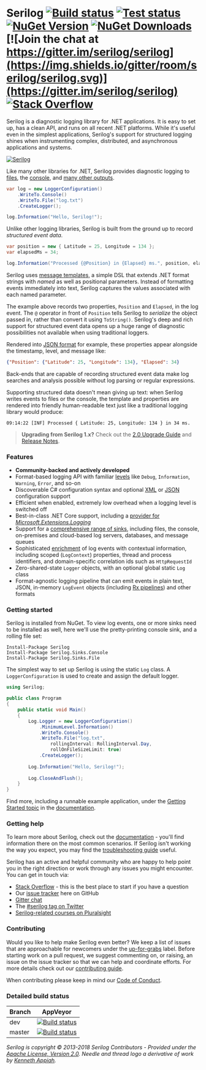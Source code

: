 # Serilog [![Build status](https://img.shields.io/appveyor/ci/serilog/serilog.svg)](https://ci.appveyor.com/project/serilog/serilog/branch/master) [![Test status](https://img.shields.io/appveyor/tests/serilog/serilog.svg)](https://ci.appveyor.com/project/serilog/serilog/branch/master) [![NuGet Version](http://img.shields.io/nuget/v/Serilog.svg?style=flat)](https://www.nuget.org/packages/Serilog/) [![NuGet Downloads](https://img.shields.io/nuget/dt/serilog.svg)](https://www.nuget.org/packages/Serilog/) [![Join the chat at https://gitter.im/serilog/serilog](https://img.shields.io/gitter/room/serilog/serilog.svg)](https://gitter.im/serilog/serilog) [![Stack Overflow](https://img.shields.io/badge/stack%20overflow-serilog-orange.svg)](http://stackoverflow.com/questions/tagged/serilog)

Serilog is a diagnostic logging library for .NET applications. It is easy to set up, has a clean API, and runs on all recent .NET platforms. While it's useful even in the simplest applications, Serilog's support for structured logging shines when instrumenting complex, distributed, and asynchronous applications and systems.

[![Serilog](https://serilog.net/images/serilog-180px.png)](https://serilog.net)

Like many other libraries for .NET, Serilog provides diagnostic logging to [files](https://github.com/serilog/serilog-sinks-file), the [console](https://github.com/serilog/serilog-sinks-console), and [many other outputs](https://github.com/serilog/serilog/wiki/Provided-Sinks).

```csharp
var log = new LoggerConfiguration()
    .WriteTo.Console()
    .WriteTo.File("log.txt")
    .CreateLogger();

log.Information("Hello, Serilog!");
```

Unlike other logging libraries, Serilog is built from the ground up to record _structured event data_.

```csharp
var position = new { Latitude = 25, Longitude = 134 };
var elapsedMs = 34;

log.Information("Processed {@Position} in {Elapsed} ms.", position, elapsedMs);
```

Serilog uses [message templates](https://messagetemplates.org), a simple DSL that extends .NET format strings with _named_ as well as positional parameters. Instead of formatting events immediately into text, Serilog captures the values associated with each named parameter.

The example above records two properties, `Position` and `Elapsed`, in the log event. The `@` operator in front of `Position` tells Serilog to _serialize_ the object passed in, rather than convert it using `ToString()`. Serilog's deep and rich support for structured event data opens up a huge range of diagnostic possibilities not available when using traditional loggers.

Rendered into [JSON format](https://github.com/serilog/serilog-formatting-compact) for example, these properties appear alongside the timestamp, level, and message like:

```json
{"Position": {"Latitude": 25, "Longitude": 134}, "Elapsed": 34}
```

Back-ends that are capable of recording structured event data make log searches and analysis possible without log parsing or regular expressions.

Supporting structured data doesn't mean giving up text: when Serilog writes events to files or the console, the template and properties are rendered into friendly human-readable text just like a traditional logging library would produce:

```
09:14:22 [INF] Processed { Latitude: 25, Longitude: 134 } in 34 ms.
```

> **Upgrading from Serilog 1.x?** Check out the [2.0 Upgrade Guide](https://github.com/serilog/serilog/wiki/2.x-Upgrade-Guide) and [Release Notes](https://github.com/serilog/serilog/blob/dev/CHANGES.md).

### Features

 * **Community-backed and actively developed**
 * Format-based logging API with familiar [levels](https://github.com/serilog/serilog/wiki/Configuration-Basics#minimum-level) like `Debug`, `Information`, `Warning`, `Error`, and so-on
 * Discoverable C# configuration syntax and optional [XML](https://github.com/serilog/serilog-settings-appsettings) or [JSON](https://github.com/serilog/serilog-settings-configuration) configuration support
 * Efficient when enabled, extremely low overhead when a logging level is switched off
 * Best-in-class .NET Core support, including a [provider for _Microsoft.Extensions.Logging_](https://github.com/serilog/serilog-extensions-logging)
 * Support for a [comprehensive range of sinks](https://github.com/serilog/serilog/wiki/Provided-Sinks), including files, the console, on-premises and cloud-based log servers, databases, and message queues
 * Sophisticated [enrichment](https://github.com/serilog/serilog/wiki/Enrichment) of log events with contextual information, including scoped (`LogContext`) properties, thread and process identifiers, and domain-specific correlation ids such as `HttpRequestId`
 * Zero-shared-state `Logger` objects, with an optional global static `Log` class
 * Format-agnostic logging pipeline that can emit events in plain text, JSON, in-memory `LogEvent` objects (including [Rx pipelines](https://github.com/serilog/serilog-sinks-observable)) and other formats

### Getting started

Serilog is installed from NuGet. To view log events, one or more sinks need to be installed as well, here we'll use the pretty-printing console sink, and a rolling file set:

```
Install-Package Serilog
Install-Package Serilog.Sinks.Console
Install-Package Serilog.Sinks.File
```

The simplest way to set up Serilog is using the static `Log` class. A `LoggerConfiguration` is used to create and assign the default logger.

```csharp
using Serilog;

public class Program
{
    public static void Main()
    {
        Log.Logger = new LoggerConfiguration()
            .MinimumLevel.Information()
            .WriteTo.Console()
            .WriteTo.File("log.txt",
                rollingInterval: RollingInterval.Day,
                rollOnFileSizeLimit: true)
            .CreateLogger();
            
        Log.Information("Hello, Serilog!");
        
        Log.CloseAndFlush();
    }
}
```

Find more, including a runnable example application, under the [Getting Started topic](https://github.com/serilog/serilog/wiki/Getting-Started) in the [documentation](https://github.com/serilog/serilog/wiki/).

### Getting help

To learn more about Serilog, check out the [documentation](https://github.com/serilog/serilog/wiki) - you'll find information there on the most common scenarios. If Serilog isn't working the way you expect, you may find the [troubleshooting guide](https://github.com/serilog/serilog/wiki/Debugging-and-Diagnostics) useful.

Serilog has an active and helpful community who are happy to help point you in the right direction or work through any issues you might encounter. You can get in touch via:

 * [Stack Overflow](http://stackoverflow.com/questions/tagged/serilog) - this is the best place to start if you have a question
 * Our [issue tracker](https://github.com/serilog/serilog/issues) here on GitHub
 * [Gitter chat](https://gitter.im/serilog/serilog)
 * The [#serilog tag on Twitter](https://twitter.com/search?q=%23serilog)
 * [Serilog-related courses on Pluralsight](https://www.pluralsight.com/search/?q=serilog)

### Contributing

Would you like to help make Serilog even better? We keep a list of issues that are approachable for newcomers under the [up-for-grabs](https://github.com/issues?utf8=%E2%9C%93&q=is%3Aopen+is%3Aissue+user%3Aserilog+label%3Aup-for-grabs) label. Before starting work on a pull request, we suggest commenting on, or raising, an issue on the issue tracker so that we can help and coordinate efforts.  For more details check out our [contributing guide](CONTRIBUTING.md).

When contributing please keep in mind our [Code of Conduct](CODE_OF_CONDUCT.md).

### Detailed build status

Branch  | AppVeyor
------------- | ------------- 
dev | [![Build status](https://ci.appveyor.com/api/projects/status/b9rm3l7kduryjgcj/branch/dev?svg=true)](https://ci.appveyor.com/project/serilog/serilog/branch/dev) 
master | [![Build status](https://ci.appveyor.com/api/projects/status/b9rm3l7kduryjgcj/branch/master?svg=true)](https://ci.appveyor.com/project/serilog/serilog/branch/master)

_Serilog is copyright &copy; 2013-2018 Serilog Contributors - Provided under the [Apache License, Version 2.0](http://apache.org/licenses/LICENSE-2.0.html). Needle and thread logo a derivative of work by [Kenneth Appiah](http://www.kensets.com/)._
